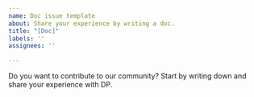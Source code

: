```yaml
---
name: Doc issue template
about: Share your experience by writing a doc.
title: "[Doc]"
labels: ''
assignees: ''

---
```


Do you want to contribute to our community? Start by writing down and share your experience with DP.
